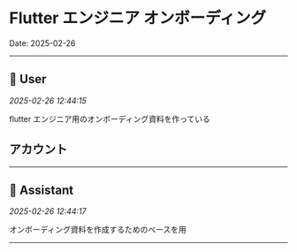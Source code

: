 # Flutter エンジニア オンボーディング

Date: 2025-02-26

---

## 👤 User
*2025-02-26 12:44:15*

flutter エンジニア用のオンボーディング資料を作っている

## アカウント

---

## 🤖 Assistant
*2025-02-26 12:44:17*

オンボーディング資料を作成するためのベースを用

---
